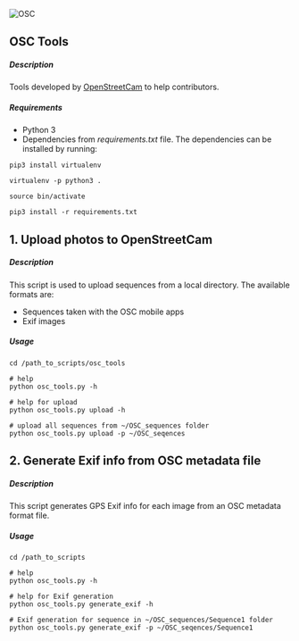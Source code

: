 ![OSC](http://openstreetcam.org/assets/images/osc-logo.png)

## OSC Tools

##### Description
Tools developed by [OpenStreetCam](https://openstreetcam.org/) to help contributors.

##### Requirements
* Python 3  
* Dependencies from _requirements.txt_ file.
The dependencies can be installed by running:
```
pip3 install virtualenv

virtualenv -p python3 .

source bin/activate

pip3 install -r requirements.txt
```

## 1. Upload photos to OpenStreetCam

##### Description
This script is used to upload sequences from a local directory. The available formats are:
* Sequences taken with the OSC mobile apps
* Exif images
 
##### Usage
```
cd /path_to_scripts/osc_tools

# help
python osc_tools.py -h

# help for upload
python osc_tools.py upload -h

# upload all sequences from ~/OSC_sequences folder
python osc_tools.py upload -p ~/OSC_seqences

```

## 2. Generate Exif info from OSC metadata file

##### Description
This script generates GPS Exif info for each image from an OSC metadata format file.

##### Usage
```
cd /path_to_scripts

# help
python osc_tools.py -h

# help for Exif generation
python osc_tools.py generate_exif -h

# Exif generation for sequence in ~/OSC_sequences/Sequence1 folder
python osc_tools.py generate_exif -p ~/OSC_seqences/Sequence1

```
